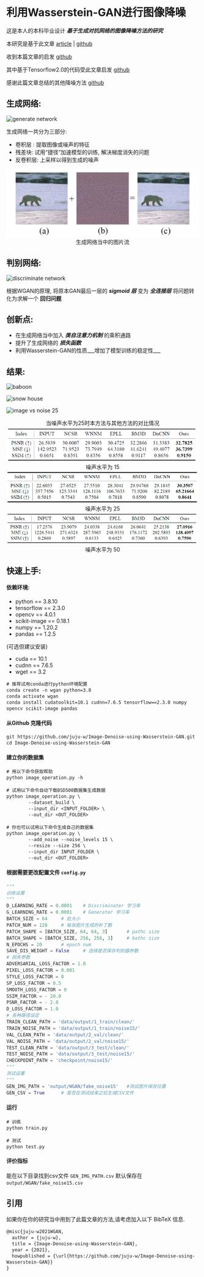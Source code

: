 # 利用Wasserstein-GAN进行图像降噪


这是本人的本科毕业设计 ___基于生成对抗网络的图像降噪方法的研究___

本研究是基于此文章 [article](https://uofi.box.com/shared/static/s16nc93x8j6ctd0ercx9juf5mqmqx4bp.pdf) | [github](https://github.com/manumathewthomas/ImageDenoisingGAN)

收到本篇文章的启发 [github](https://github.com/iteapoy/GANDenoising)

其中基于Tensorflow2.0的代码受此文章启发 [github](https://github.com/huzixuan1/TF_2.0/tree/master/GAN)

感谢此篇文章总结的其他降噪方法 [github](https://github.com/wenbihan/reproducible-image-denoising-state-of-the-art)

## __生成网络:__

![generate network](https://github.com/juju-w/Image-Denoise-using-Wasserstein-GAN/blob/main/md/generate%20network.jpg)

生成网络一共分为三部分:

- 卷积层 : 提取图像或噪声的特征
- 残差块: 试用“捷径”加速模型的训练, 解决梯度消失的问题
- 反卷积层: 上采样以得到生成的噪声

<img src="image flow.jpg" alt="image flow" style="zoom:50%;" />

<center> 生成网络当中的图片流 </center>

## __判别网络:__

![discriminate network](https://github.com/juju-w/Image-Denoise-using-Wasserstein-GAN/blob/main/md/discriminate%20network.jpg)

根据WGAN的原理, 将原本GAN最后一层的 ___sigmoid 层___ 变为 ___全连接层___  将问题转化为求解一个 __回归问题__

## __创新点:__

- 在生成网络当中加入 ___类自注意力机制___  的乘积通路
- 提升了生成网络的 ___损失函数___ 
- 利用Wasserstein-GAN的性质___增加了模型训练的稳定性___ 

## 结果:

![baboon](https://github.com/juju-w/Image-Denoise-using-Wasserstein-GAN/blob/main/md/baboon.jpg)

![snow house](https://github.com/juju-w/Image-Denoise-using-Wasserstein-GAN/blob/main/md/snow%20house.jpg)

![image vs noise 25 ](https://github.com/juju-w/Image-Denoise-using-Wasserstein-GAN/blob/main/md/image%20vs%20noise%2025%20.jpg)

<center>当噪声水平为25时本方法与其他方法的对比情况 </center>

<img src="noise level 15 .png" alt="noise level 15 " style="zoom:79%;" />

<center>噪声水平为 15</center>

<img src="noise level 25 .png" alt="noise level 25 " style="zoom:75%;" />

<center>噪声水平为 25</center>

<img src="noise level 50 .png" alt="noise level 50 " style="zoom:74%;" />

<center>噪声水平为 50</center>

## __快速上手:__

#### 依赖环境:

- python == 3.8.10
- tensorflow == 2.3.0
- opencv  == 4.0.1
- scikit-image == 0.18.1
- numpy == 1.20.2
- pandas == 1.2.5

(可选但建议安装)

- cuda == 10.1
- cudnn == 7.6.5
- wget == 3.2 

```shell
# 推荐试用conda进行python环境配置
conda create -n wgan python=3.8
conda activate wgan
conda install cudatoolkit=10.1 cudnn=7.6.5 tensorflow==2.3.0 numpy opencv scikit-image pandas
```

#### 从Github 克隆代码

```shell
git https://github.com/juju-w/Image-Denoise-using-Wasserstein-GAN.git
cd Image-Denoise-using-Wasserstein-GAN
```

#### 建立你的数据集

```shell
# 用以下命令获取帮助
python image_operation.py -h

# 试用以下命令自动下载BSD500数据集生成数据
python image_operation.py \
		--dataset_build \
		--input_dir <INPUT_FOLDER> \
		--out_dir <OUT_FOLDER> 

# 你也可以试用以下命令生成自己的数据集
python image_operation.py \
		--add_noise --noise_levels 15 \
		--resize --size 256 \
		--input_dir INPUT_FOLDER \
		--out_dir <OUT_FOLDER>
```

####  根据需要更改配置文件  `config.py`

```python
"""
训练设置
"""
D_LEARNING_RATE = 0.0001	# Discriminater 学习率
G_LEARNING_RATE = 0.0001	# Generater 学习率
BATCH_SIZE = 64		# 批大小
PATCH_NUM = 128		# 每张图片生成的补丁数
PATCH_SHAPE = [BATCH_SIZE, 64, 64, 3]		# pathc size
BATCH_SHAPE = [BATCH_SIZE, 256, 256, 3]		# bathc size
N_EPOCHS = 20		# epoch num
SAVE_DIS_WEIGHT = False     # 选择是否保存判别器参数
# 损失参数
ADVERSARIAL_LOSS_FACTOR = 1.0
PIXEL_LOSS_FACTOR = 0.001
STYLE_LOSS_FACTOR = 0
SP_LOSS_FACTOR = 0.5
SMOOTH_LOSS_FACTOR = 0
SSIM_FACTOR = - 20.0
PSNR_FACTOR = - 2.0
D_LOSS_FACTOR = 1.0
# 各种路径设定
TRAIN_CLEAN_PATH = 'data/output/1_train/clean/'
TRAIN_NOISE_PATH = 'data/output/1_train/noise15/'
VAL_CLEAN_PATH = 'data/output/2_val/clean/'
VAL_NOISE_PATH = 'data/output/2_val/noise15/'
TEST_CLEAN_PATH = 'data/output/3_test/clean/'
TEST_NOISE_PATH = 'data/output/3_test/noise15/'
CHECKPOINT_PATH = 'checkpoint/noise15/'
"""
测试设置
"""
GEN_IMG_PATH = 'output/WGAN/fake_noise15'	#测试图片保存位置
GEN_CSV = True		# 是否在测试结束之后生成CSV文件

```

#### 运行

```shell
# 训练
python train.py

# 测试
python test.py
```

#### 评价指标

能在以下目录找到csv文件 `GEN_IMG_PATH.csv` 默认保存在 `output/WGAN/fake_noise15.csv`

## 引用

如果你在你的研究当中用到了此篇文章的方法,请考虑加入以下 BibTeX 信息.

```
@misc{juju-w2021WGAN,
  author = {juju-w},
  title = {Image-Denoise-using-Wasserstein-GAN},
  year = {2021},
  howpublished = {\url{https://github.com/juju-w/Image-Denoise-using-Wasserstein-GAN}}
}
```

